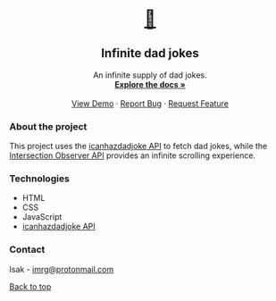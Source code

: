 <div align="center">

  <a href="https://github.com/icanseetime/infinite-dad-jokes" style="font-size: 2rem">
    🤣
  </a>
  <h2>Infinite dad jokes</h2>

  <p align="center">
    An infinite supply of dad jokes. 
    <br />
    <a href="https://github.com/icanseetime/infinite-dad-jokes"><strong>Explore the docs »</strong></a>
    <br />
    <br />
    <a href="https://codepen.io/imgjeits/full/KKXroJX">View Demo</a>
    ·
    <a href="https://github.com/icanseetime/infinite-dad-jokes/issues/new">Report Bug</a>
    ·
    <a href="https://github.com/icanseetime/infinite-dad-jokes/issues/new">Request Feature</a>
  </p>
</div>

### About the project

This project uses the [icanhazdadjoke API](https://icanhazdadjoke.com) to fetch dad jokes, while the [Intersection Observer API](https://developer.mozilla.org/en-US/docs/Web/API/Intersection_Observer_API) provides an infinite scrolling experience.

### Technologies

-   HTML
-   CSS
-   JavaScript
-   [icanhazdadjoke API](https://icanhazdadjoke.com)

### Contact

Isak - imrg@protonmail.com

[Back to top](#)
